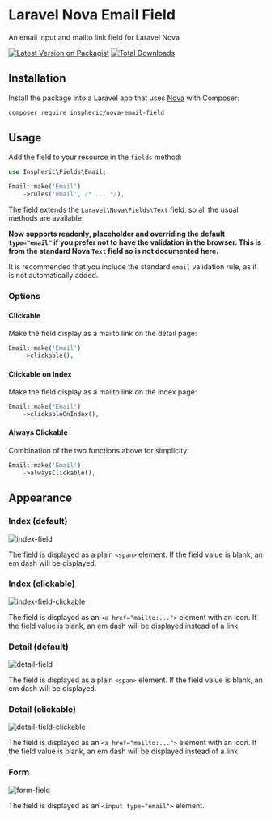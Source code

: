 # Laravel Nova Email Field
An email input and mailto link field for Laravel Nova

[![Latest Version on Packagist](https://img.shields.io/packagist/v/inspheric/nova-email-field.svg?style=flat-square)](https://packagist.org/packages/inspheric/nova-email-field)
[![Total Downloads](https://img.shields.io/packagist/dt/inspheric/nova-email-field.svg?style=flat-square)](https://packagist.org/packages/inspheric/nova-email-field)

## Installation

Install the package into a Laravel app that uses [Nova](https://nova.laravel.com) with Composer:

```bash
composer require inspheric/nova-email-field
```

## Usage

Add the field to your resource in the ```fields``` method:
```php
use Inspheric\Fields\Email;

Email::make('Email')
    ->rules('email', /* ... */),
```

The field extends the `Laravel\Nova\Fields\Text` field, so all the usual methods are available.

**Now supports readonly, placeholder and overriding the default `type="email"` if you prefer not to have the validation in the browser. This is from the standard Nova `Text` field so is not documented here.**

It is recommended that you include the standard `email` validation rule, as it is not automatically added.

### Options
#### Clickable
Make the field display as a mailto link on the detail page:

```php
Email::make('Email')
    ->clickable(),
```

#### Clickable on Index
Make the field display as a mailto link on the index page:

```php
Email::make('Email')
    ->clickableOnIndex(),
```

#### Always Clickable
Combination of the two functions above for simplicity:

```php
Email::make('Email')
    ->alwaysClickable(),
```

## Appearance
### Index (default)
![index-field](https://raw.githubusercontent.com/inspheric/nova-email-field/master/docs/index-field.png)

The field is displayed as a plain `<span>` element. If the field value is blank, an em dash will be displayed.

### Index (clickable)
![index-field-clickable](https://raw.githubusercontent.com/inspheric/nova-email-field/master/docs/index-field-clickable.png)

The field is displayed as an `<a href="mailto:...">` element with an icon. If the field value is blank, an em dash will be displayed instead of a link.

### Detail (default)
![detail-field](https://raw.githubusercontent.com/inspheric/nova-email-field/master/docs/detail-field-plain.png)

The field is displayed as a plain `<span>` element. If the field value is blank, an em dash will be displayed.

### Detail (clickable)
![detail-field-clickable](https://raw.githubusercontent.com/inspheric/nova-email-field/master/docs/detail-field-clickable.png)

The field is displayed as an `<a href="mailto:...">` element with an icon. If the field value is blank, an em dash will be displayed instead of a link.

### Form
![form-field](https://raw.githubusercontent.com/inspheric/nova-email-field/master/docs/form-field.png)

The field is displayed as an `<input type="email">` element.

